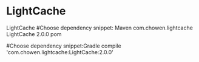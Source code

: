 # LightCache
LightCache
#Choose dependency snippet: Maven
<dependency>
  <groupId>com.chowen.lightcache</groupId>
  <artifactId>LightCache</artifactId>
  <version>2.0.0</version>
  <type>pom</type>
</dependency>

#Choose dependency snippet:Gradle
compile 'com.chowen.lightcache:LightCache:2.0.0'

